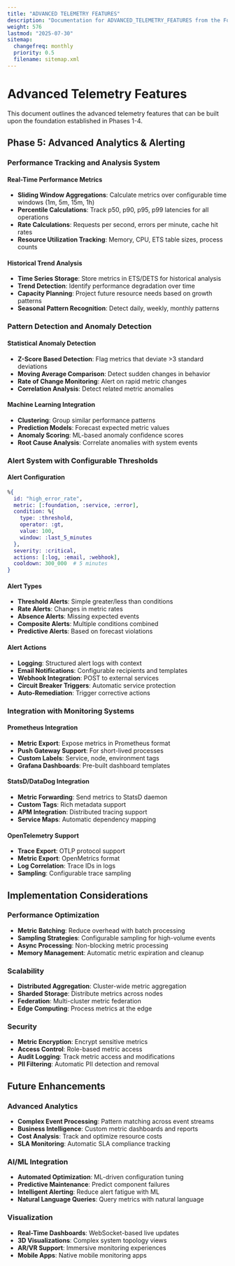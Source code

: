 ```yaml
---
title: "ADVANCED TELEMETRY FEATURES"
description: "Documentation for ADVANCED_TELEMETRY_FEATURES from the Foundation repository."
weight: 576
lastmod: "2025-07-30"
sitemap:
  changefreq: monthly
  priority: 0.5
  filename: sitemap.xml
---
```


# Advanced Telemetry Features

This document outlines the advanced telemetry features that can be built upon the foundation established in Phases 1-4.

## Phase 5: Advanced Analytics & Alerting

### Performance Tracking and Analysis System

#### Real-Time Performance Metrics
- **Sliding Window Aggregations**: Calculate metrics over configurable time windows (1m, 5m, 15m, 1h)
- **Percentile Calculations**: Track p50, p90, p95, p99 latencies for all operations
- **Rate Calculations**: Requests per second, errors per minute, cache hit rates
- **Resource Utilization Tracking**: Memory, CPU, ETS table sizes, process counts

#### Historical Trend Analysis
- **Time Series Storage**: Store metrics in ETS/DETS for historical analysis
- **Trend Detection**: Identify performance degradation over time
- **Capacity Planning**: Project future resource needs based on growth patterns
- **Seasonal Pattern Recognition**: Detect daily, weekly, monthly patterns

### Pattern Detection and Anomaly Detection

#### Statistical Anomaly Detection
- **Z-Score Based Detection**: Flag metrics that deviate >3 standard deviations
- **Moving Average Comparison**: Detect sudden changes in behavior
- **Rate of Change Monitoring**: Alert on rapid metric changes
- **Correlation Analysis**: Detect related metric anomalies

#### Machine Learning Integration
- **Clustering**: Group similar performance patterns
- **Prediction Models**: Forecast expected metric values
- **Anomaly Scoring**: ML-based anomaly confidence scores
- **Root Cause Analysis**: Correlate anomalies with system events

### Alert System with Configurable Thresholds

#### Alert Configuration
```elixir
%{
  id: "high_error_rate",
  metric: [:foundation, :service, :error],
  condition: %{
    type: :threshold,
    operator: :gt,
    value: 100,
    window: :last_5_minutes
  },
  severity: :critical,
  actions: [:log, :email, :webhook],
  cooldown: 300_000  # 5 minutes
}
```

#### Alert Types
- **Threshold Alerts**: Simple greater/less than conditions
- **Rate Alerts**: Changes in metric rates
- **Absence Alerts**: Missing expected events
- **Composite Alerts**: Multiple conditions combined
- **Predictive Alerts**: Based on forecast violations

#### Alert Actions
- **Logging**: Structured alert logs with context
- **Email Notifications**: Configurable recipients and templates
- **Webhook Integration**: POST to external services
- **Circuit Breaker Triggers**: Automatic service protection
- **Auto-Remediation**: Trigger corrective actions

### Integration with Monitoring Systems

#### Prometheus Integration
- **Metric Export**: Expose metrics in Prometheus format
- **Push Gateway Support**: For short-lived processes
- **Custom Labels**: Service, node, environment tags
- **Grafana Dashboards**: Pre-built dashboard templates

#### StatsD/DataDog Integration
- **Metric Forwarding**: Send metrics to StatsD daemon
- **Custom Tags**: Rich metadata support
- **APM Integration**: Distributed tracing support
- **Service Maps**: Automatic dependency mapping

#### OpenTelemetry Support
- **Trace Export**: OTLP protocol support
- **Metric Export**: OpenMetrics format
- **Log Correlation**: Trace IDs in logs
- **Sampling**: Configurable trace sampling

## Implementation Considerations

### Performance Optimization
- **Metric Batching**: Reduce overhead with batch processing
- **Sampling Strategies**: Configurable sampling for high-volume events
- **Async Processing**: Non-blocking metric processing
- **Memory Management**: Automatic metric expiration and cleanup

### Scalability
- **Distributed Aggregation**: Cluster-wide metric aggregation
- **Sharded Storage**: Distribute metrics across nodes
- **Federation**: Multi-cluster metric federation
- **Edge Computing**: Process metrics at the edge

### Security
- **Metric Encryption**: Encrypt sensitive metrics
- **Access Control**: Role-based metric access
- **Audit Logging**: Track metric access and modifications
- **PII Filtering**: Automatic PII detection and removal

## Future Enhancements

### Advanced Analytics
- **Complex Event Processing**: Pattern matching across event streams
- **Business Intelligence**: Custom metric dashboards and reports
- **Cost Analysis**: Track and optimize resource costs
- **SLA Monitoring**: Automatic SLA compliance tracking

### AI/ML Integration
- **Automated Optimization**: ML-driven configuration tuning
- **Predictive Maintenance**: Predict component failures
- **Intelligent Alerting**: Reduce alert fatigue with ML
- **Natural Language Queries**: Query metrics with natural language

### Visualization
- **Real-Time Dashboards**: WebSocket-based live updates
- **3D Visualizations**: Complex system topology views
- **AR/VR Support**: Immersive monitoring experiences
- **Mobile Apps**: Native mobile monitoring apps